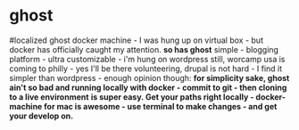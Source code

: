 # ghost
#localized ghost docker machine - I was hung up on virtual box - but docker has officially caught my attention. 
**so has ghost** simple - blogging platform - ultra customizable - i'm hung on wordpress still, worcamp usa is coming to philly - yes I'll be there volunteering,  drupal is not hard - I find it simpler than wordpress - enough opinion though:
**for simplicity sake, ghost ain't so bad and running locally with docker - commit to git - then cloning to a live environment**
**is super easy.  Get your paths right locally - docker-machine for mac is awesome - use terminal to make changes -
and get your develop on.**  
